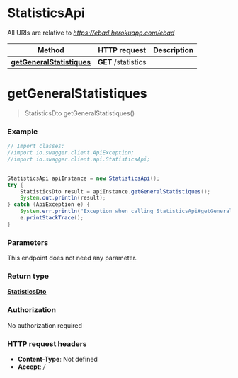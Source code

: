 # StatisticsApi

All URIs are relative to *https://ebad.herokuapp.com/ebad*

Method | HTTP request | Description
------------- | ------------- | -------------
[**getGeneralStatistiques**](StatisticsApi.md#getGeneralStatistiques) | **GET** /statistics | 

<a name="getGeneralStatistiques"></a>
# **getGeneralStatistiques**
> StatisticsDto getGeneralStatistiques()



### Example
```java
// Import classes:
//import io.swagger.client.ApiException;
//import io.swagger.client.api.StatisticsApi;


StatisticsApi apiInstance = new StatisticsApi();
try {
    StatisticsDto result = apiInstance.getGeneralStatistiques();
    System.out.println(result);
} catch (ApiException e) {
    System.err.println("Exception when calling StatisticsApi#getGeneralStatistiques");
    e.printStackTrace();
}
```

### Parameters
This endpoint does not need any parameter.

### Return type

[**StatisticsDto**](StatisticsDto.md)

### Authorization

No authorization required

### HTTP request headers

 - **Content-Type**: Not defined
 - **Accept**: */*


